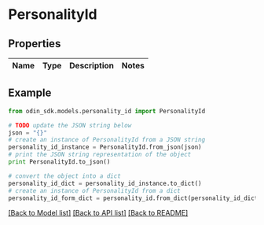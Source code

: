# PersonalityId


## Properties

Name | Type | Description | Notes
------------ | ------------- | ------------- | -------------

## Example

```python
from odin_sdk.models.personality_id import PersonalityId

# TODO update the JSON string below
json = "{}"
# create an instance of PersonalityId from a JSON string
personality_id_instance = PersonalityId.from_json(json)
# print the JSON string representation of the object
print PersonalityId.to_json()

# convert the object into a dict
personality_id_dict = personality_id_instance.to_dict()
# create an instance of PersonalityId from a dict
personality_id_form_dict = personality_id.from_dict(personality_id_dict)
```
[[Back to Model list]](../README.md#documentation-for-models) [[Back to API list]](../README.md#documentation-for-api-endpoints) [[Back to README]](../README.md)


